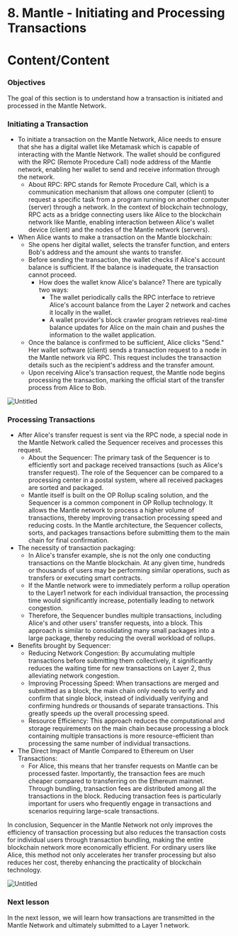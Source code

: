 # 8. Mantle - Initiating and Processing Transactions

# Content/Content

### Objectives

The goal of this section is to understand how a transaction is initiated and processed in the Mantle Network.

### **Initiating a Transaction**

- To initiate a transaction on the Mantle Network, Alice needs to ensure that she has a digital wallet like Metamask which is capable of interacting with the Mantle Network. The wallet should be configured with the RPC (Remote Procedure Call) node address of the Mantle network, enabling her wallet to send and receive information through the network.
    - About RPC: RPC stands for Remote Procedure Call, which is a communication mechanism that allows one computer (client) to request a specific task from a program running on another computer (server) through a network. In the context of blockchain technology, RPC acts as a bridge connecting users like Alice to the blockchain network like Mantle, enabling interaction between Alice's wallet device (client) and the nodes of the Mantle network (servers).
- When Alice wants to make a transaction on the Mantle blockchain:
    - She opens her digital wallet, selects the transfer function, and enters Bob's address and the amount she wants to transfer.
    - Before sending the transaction, the wallet checks if Alice's account balance is sufficient. If the balance is inadequate, the transaction cannot proceed.
        - How does the wallet know Alice's balance? There are typically two ways:
            - The wallet periodically calls the RPC interface to retrieve Alice's account balance from the Layer 2 network and caches it locally in the wallet.
            - A wallet provider's block crawler program retrieves real-time balance updates for Alice on the main chain and pushes the information to the wallet application.
    - Once the balance is confirmed to be sufficient, Alice clicks "Send." Her wallet software (client) sends a transaction request to a node in the Mantle network via RPC. This request includes the transaction details such as the recipient's address and the transfer amount.
    - Upon receiving Alice's transaction request, the Mantle node begins processing the transaction, marking the official start of the transfer process from Alice to Bob.

![Untitled](./img/8-1.png)

### **Processing Transactions**

- After Alice's transfer request is sent via the RPC node, a special node in the Mantle Network called the Sequencer receives and processes this request.
    - About the Sequencer: The primary task of the Sequencer is to efficiently sort and package received transactions (such as Alice's transfer request). The role of the Sequencer can be compared to a processing center in a postal system, where all received packages are sorted and packaged.
    - Mantle itself is built on the OP Rollup scaling solution, and the Sequencer is a common component in OP Rollup technology. It allows the Mantle network to process a higher volume of transactions, thereby improving transaction processing speed and reducing costs. In the Mantle architecture, the Sequencer collects, sorts, and packages transactions before submitting them to the main chain for final confirmation.
- The necessity of transaction packaging:
    - In Alice's transfer example, she is not the only one conducting transactions on the Mantle blockchain. At any given time, hundreds or thousands of users may be performing similar operations, such as transfers or executing smart contracts.
    - If the Mantle network were to immediately perform a rollup operation to the Layer1 network for each individual transaction, the processing time would significantly increase, potentially leading to network congestion.
    - Therefore, the Sequencer bundles multiple transactions, including Alice's and other users' transfer requests, into a block. This approach is similar to consolidating many small packages into a large package, thereby reducing the overall workload of rollups.
- Benefits brought by Sequencer:
    - Reducing Network Congestion: By accumulating multiple transactions before submitting them collectively, it significantly reduces the waiting time for new transactions on Layer 2, thus alleviating network congestion.
    - Improving Processing Speed: When transactions are merged and submitted as a block, the main chain only needs to verify and confirm that single block, instead of individually verifying and confirming hundreds or thousands of separate transactions. This greatly speeds up the overall processing speed.
    - Resource Efficiency: This approach reduces the computational and storage requirements on the main chain because processing a block containing multiple transactions is more resource-efficient than processing the same number of individual transactions.
- The Direct Impact of Mantle Compared to Ethereum on User Transactions:
    - For Alice, this means that her transfer requests on Mantle can be processed faster. Importantly, the transaction fees are much cheaper compared to transferring on the Ethereum mainnet. Through bundling, transaction fees are distributed among all the transactions in the block. Reducing transaction fees is particularly important for users who frequently engage in transactions and scenarios requiring large-scale transactions.

In conclusion, Sequencer in the Mantle Network not only improves the efficiency of transaction processing but also reduces the transaction costs for individual users through transaction bundling, making the entire blockchain network more economically efficient. For ordinary users like Alice, this method not only accelerates her transfer processing but also reduces her cost, thereby enhancing the practicality of blockchain technology.

![Untitled](./img/8-2.png)

### Next lesson

In the next lesson, we will learn how transactions are transmitted in the Mantle Network and ultimately submitted to a Layer 1 network.
